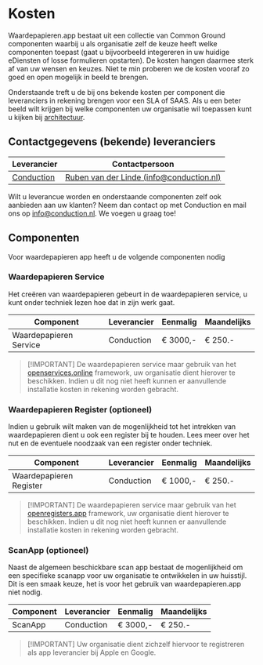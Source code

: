 # Kosten

Waardepapieren.app bestaat uit een collectie van Common Ground componenten waarbij u als organisatie zelf de keuze heeft welke componenten toepast (gaat u bijvoorbeeld integereren in uw huidige eDiensten of losse formulieren opstarten). De kosten hangen daarmee sterk af van uw wensen en keuzes. Niet te min proberen we de kosten vooraf zo goed en open mogelijk in beeld te brengen.

Onderstaande treft u de bij ons bekende kosten per component die leveranciers in rekening brengen voor een SLA of SAAS. Als u een beter beeld wilt krijgen bij welke componenten uw organisatie wil toepassen kunt u kijken bij [architectuur](/docs/Architectuur.md).

## Contactgegevens (bekende) leveranciers

| Leverancier                                    | Contactpersoon                                                                       |
|------------------------------------------------|--------------------------------------------------------------------------------------|
| [Conduction](https://conduction.nl/)           | [Ruben van der Linde (info@conduction.nl)](mailto:info@conduction.nl)                |

Wilt u leverancue worden en onderstaande componenten zelf ook aanbieden aan uw klanten? Neem dan contact op met Conduction en mail ons op <info@conduction.nl>. We voegen u graag toe!

## Componenten

Voor waardepapieren app heeft u de volgende componenten nodig

### Waardepapieren Service

Het creëren van waardepapieren gebeurt in de waardepapieren service, u kunt onder techniek lezen hoe dat in zijn werk gaat.

| Component              | Leverancier | Eenmalig | Maandelijks |
|------------------------|-------------|----------|-------------|
| Waardepapieren Service | Conduction  | € 3000,-  | € 250.-      |

> \[!IMPORTANT] De waardepapieren service maar gebruik van het [openservices.online](http://openservices.online/) framework, uw organisatie dient hierover te beschikken. Indien u dit nog niet heeft kunnen er aanvullende installatie kosten in rekening worden gebracht.

### Waardepapieren Register (optioneel)

Indien u gebruik wilt maken van de mogenlijkheid tot het intrekken van waardepapieren dient u ook een register bij te houden. Lees meer over het nut en de eventuele noodzaak van een register onder techniek.

| Component              | Leverancier | Eenmalig | Maandelijks |
|------------------------|-------------|----------|-------------|
| Waardepapieren Register | Conduction  | € 1000,- | € 250.-      |

> \[!IMPORTANT] De waardepapieren service maar gebruik van het [openregisters.app](http://openregisters.app/) framework, uw organisatie dient hierover te beschikken. Indien u dit nog niet heeft kunnen er aanvullende installatie kosten in rekening worden gebracht.

### ScanApp (optioneel)

Naast de algemeen beschickbare scan app bestaat de mogenlijkheid om een specifieke scanapp voor uw organisatie te ontwikkelen in uw huisstijl. Dit is een smaak keuze, het is voor het gebruik van waardepapieren.app niet nodig.

| Component | Leverancier | Eenmalig | Maandelijks |
|-----------|-------------|----------|-------------|
| ScanApp   | Conduction  | € 3000,-  | € 250.-    |

> \[!IMPORTANT] Uw organisatie dient zichzelf hiervoor te registreren als app leverancier bij Apple en Google.
